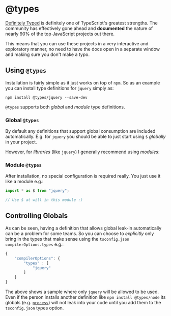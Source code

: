 # @types

[Definitely Typed](https://github.com/DefinitelyTyped/DefinitelyTyped) is definitely one of TypeScript's greatest strengths. The community has effectively gone ahead and **documented** the nature of nearly 90% of the top JavaScript projects out there.

This means that you can use these projects in a very interactive and exploratory manner, no need to have the docs open in a separate window and making sure you don't make a typo.

## Using `@types`

Installation is fairly simple as it just works on top of `npm`. So as an example you can install type definitions for `jquery` simply as:

```text
npm install @types/jquery --save-dev
```

`@types` supports both _global_ and _module_ type definitions.

### Global `@types`

By default any definitions that support global consumption are included automatically. E.g. for `jquery` you should be able to just start using `$` _globally_ in your project.

However, for _libraries_ \(like `jquery`\) I generally recommend using _modules_:

### Module `@types`

After installation, no special configuration is required really. You just use it like a module e.g.:

```typescript
import * as $ from "jquery";

// Use $ at will in this module :)
```

## Controlling Globals

As can be seen, having a definition that allows global leak-in automatically can be a problem for some teams. So you can choose to _explicitly_ only bring in the types that make sense using the `tsconfig.json` `compilerOptions.types` e.g.:

```javascript
{
    "compilerOptions": {
        "types" : [
            "jquery"
        ]
    }
}
```

The above shows a sample where only `jquery` will be allowed to be used. Even if the person installs another definition like `npm install @types/node` its globals \(e.g. [`process`](https://nodejs.org/api/process.html)\) will not leak into your code until you add them to the `tsconfig.json` types option.

